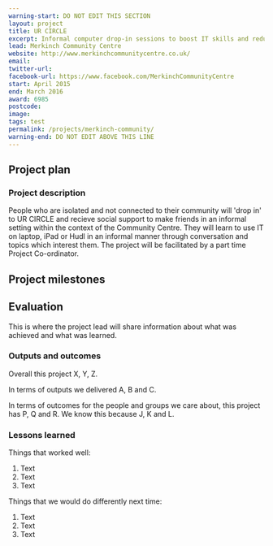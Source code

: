 ```yaml
---
warning-start: DO NOT EDIT THIS SECTION
layout: project
title: UR CIRCLE
excerpt: Informal computer drop-in sessions to boost IT skills and reduce social isolation
lead: Merkinch Community Centre
website: http://www.merkinchcommunitycentre.co.uk/
email: 
twitter-url: 
facebook-url: https://www.facebook.com/MerkinchCommunityCentre
start: April 2015
end: March 2016
award: 6985
postcode: 
image:
tags: test
permalink: /projects/merkinch-community/
warning-end: DO NOT EDIT ABOVE THIS LINE
---
```


## Project plan

### Project description

People who are isolated and not connected to their community will 'drop in' to UR CIRCLE and recieve social support to make friends in an informal setting within the context of the Community Centre. They will learn to use IT on laptop, iPad or Hudl in an informal manner through conversation and topics which interest them. The project will be facilitated by a part time Project Co-ordinator. 


## Project milestones



## Evaluation

This is where the project lead will share information about what was achieved and what was learned.

### Outputs and outcomes

Overall this project X, Y, Z.

In terms of outputs we delivered A, B and C.

In terms of outcomes for the people and groups we care about, this project has P, Q and R. We know this because J, K and L.

### Lessons learned

Things that worked well:

1. Text
2. Text
3. Text

Things that we would do differently next time:

1. Text
2. Text
3. Text

